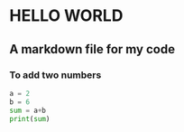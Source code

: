 # HELLO WORLD
## A markdown file for my code

### To add two numbers

```python
a = 2
b = 6
sum = a+b
print(sum)
```

